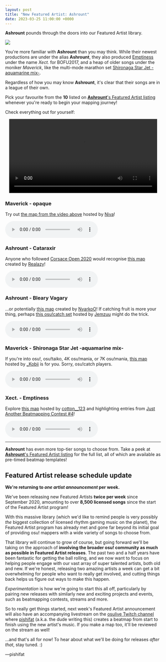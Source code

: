 ```yaml
---
layout: post
title: "New Featured Artist: Ashrount"
date: 2023-03-25 11:00:00 +0000
---
```


**Ashrount** pounds through the doors into our Featured Artist library.

![](https://assets.ppy.sh/artists/352/header.jpg)

You're more familiar with **Ashrount** than you may think. While their newest productions are under the alias **Ashrount**, they also produced [Emptiness](https://osu.ppy.sh/beatmapsets/1210804) under the name *Xect.* for BOFU2017, and a heap of older songs under the moniker *Maverick*, like the multi-mode marathon set [Shironaga Star Jet -aquamarine mix-](https://osu.ppy.sh/beatmapsets/1012634).

Regardless of how you may know **Ashrount**, it's clear that their songs are in a league of their own. 

Pick your favourite from the **10** listed on [**Ashrount**'s Featured Artist listing](https://osu.ppy.sh/beatmaps/artists/352) whenever you're ready to begin your mapping journey!

Check everything out for yourself:

<div align="center">
    <video width="95%" controls>
        <source src="https://assets.ppy.sh/artists/352/release_showcase.mp4" type="video/mp4" preload="none">
    </video>
</div>

### Maverick - opaque

Try out [the map from the video above](https://osu.ppy.sh/beatmapsets/1955283) hosted by [Niva](https://osu.ppy.sh/users/197805)!

<audio controls>
    <source src="https://assets.ppy.sh/artists/352/Songs/Maverick%20-%20opaque.mp3">
</audio>

### Ashrount - Cataraxir

Anyone who followed [Corsace Open 2020](https://osu.ppy.sh/community/forums/topics/1117976) would recognise [this map](https://osu.ppy.sh/beatmapsets/1276331) created by [Realazy](https://osu.ppy.sh/users/918297)!

<audio controls>
    <source src="https://assets.ppy.sh/artists/352/Songs/Ashrount%20-%20Cataraxir.mp3">
</audio>

### Ashrount - Bleary Vagary

...or potentially [this map](https://osu.ppy.sh/beatmapsets/1296231) created by [NyarkoO](https://osu.ppy.sh/users/6622567)! If catching fruit is more your thing, perhaps [this osu!catch set](https://osu.ppy.sh/beatmapsets/1958376) hosted by [Jemzuu](https://osu.ppy.sh/users/7890134) might do the trick.

<audio controls>
    <source src="https://assets.ppy.sh/artists/352/Songs/Ashrount%20-%20Bleary%20Vagary.mp3">
</audio>

### Maverick - Shironaga Star Jet -aquamarine mix-

If you're into osu!, osu!taiko, 4K osu!mania, or 7K osu!mania, [this map](https://osu.ppy.sh/beatmapsets/1012634) hosted by [\_Kobii](https://osu.ppy.sh/users/6209713) is for you. Sorry, osu!catch players.

<audio controls>
    <source src="https://assets.ppy.sh/artists/352/Songs/Maverick%20-%20Shironaga%20Star%20Jet%20-aquamarine%20mix-.mp3">
</audio>

### Xect. - Emptiness

Explore [this map](https://osu.ppy.sh/beatmapsets/1210804) hosted by [cotton\_\_123](https://osu.ppy.sh/users/9823042) and highlighting entries from [Just Another Beatmapping Contest #4](https://osu.ppy.sh/community/forums/topics/724516)!

<audio controls>
    <source src="https://assets.ppy.sh/artists/352/Songs/Xect.%20-%20Emptiness.mp3">
</audio>

---

**Ashrount** has even more top-tier songs to choose from. Take a peek at [**Ashrount**'s Featured Artist listing](https://osu.ppy.sh/beatmaps/artists/352) for the full list, all of which are available as pre-timed beatmap templates!

## Featured Artist release schedule update

**We're returning to *one artist announcement* per week.**

We've been releasing new Featured Artists **twice per week** since September 2020, amounting to over **8,500 licensed songs** since the start of the Featured Artist program!

With this massive library (which we'd like to remind people is very possibly *the* biggest collection of licensed rhythm gaming music on the planet), the Featured Artist program has already met and gone far beyond its initial goal of providing osu! mappers with a wide variety of songs to choose from.

That library will continue to grow of course, but going forward we'll be taking on the approach of **involving the broader osu! community as much as possible in Featured Artist releases**. The past two and a half years have been fantastic for getting the ball rolling, and we now want to focus on helping people engage with our vast array of super talented artists, both old and new. If we're honest, releasing two amazing artists a week can get a bit overwhelming for people who want to really get involved, and cutting things back helps us figure out ways to make this happen.

*Experimentation* is how we're going to start this all off, particularly by pairing new releases with similarly new and exciting projects and events, such as beatmapping contests, streams and more.

So to really get things started, next week's Featured Artist announcement will also have an accompanying livestream on the [osulive Twitch channel](https://www.twitch.tv/osulive) where [pishifat](https://osu.ppy.sh/users/3178418) (a.k.a. the dude writing this) creates a beatmap from start to finish using the new artist's music. If you make a map too, it'll be reviewed on the stream as well!

...and that's all for now! To hear about what we'll be doing for releases *after that*, stay tuned. :)

—pishifat
